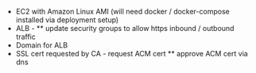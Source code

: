* EC2 with Amazon Linux AMI (will need docker / docker-compose installed via deployment setup)
* ALB - 
  ** update security groups to allow https inbound / outbound traffic 
* Domain for ALB
* SSL cert requested by CA - request ACM cert
  ** approve ACM cert via dns